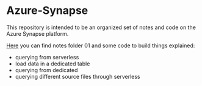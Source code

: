 # Azure-Synapse
This repository is intended to be an organized set of notes and code on the Azure Synapse platform.

[Here](https://github.com/yougnoli/Azure-Synapse/tree/main/01) you can find notes folder 01 and some code to build things explained:
- querying from serverless
- load data in a dedicated table
- querying from dedicated
- querying different source files through serverless

